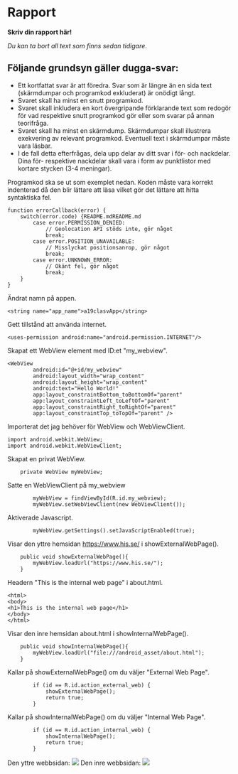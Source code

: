 
# Rapport

**Skriv din rapport här!**

_Du kan ta bort all text som finns sedan tidigare_.

## Följande grundsyn gäller dugga-svar:

- Ett kortfattat svar är att föredra. Svar som är längre än en sida text (skärmdumpar och programkod exkluderat) är onödigt långt.
- Svaret skall ha minst en snutt programkod.
- Svaret skall inkludera en kort övergripande förklarande text som redogör för vad respektive snutt programkod gör eller som svarar på annan teorifråga.
- Svaret skall ha minst en skärmdump. Skärmdumpar skall illustrera exekvering av relevant programkod. Eventuell text i skärmdumpar måste vara läsbar.
- I de fall detta efterfrågas, dela upp delar av ditt svar i för- och nackdelar. Dina för- respektive nackdelar skall vara i form av punktlistor med kortare stycken (3-4 meningar).

Programkod ska se ut som exemplet nedan. Koden måste vara korrekt indenterad då den blir lättare att läsa vilket gör det lättare att hitta syntaktiska fel.

```
function errorCallback(error) {
    switch(error.code) {README.mdREADME.md
        case error.PERMISSION_DENIED:
            // Geolocation API stöds inte, gör något
            break;
        case error.POSITION_UNAVAILABLE:
            // Misslyckat positionsanrop, gör något
            break;
        case error.UNKNOWN_ERROR:
            // Okänt fel, gör något
            break;
    }
}
```
Ändrat namn på appen.
```
<string name="app_name">a19clasvApp</string>
```
Gett tillstånd att använda internet.
```
<uses-permission android:name="android.permission.INTERNET"/>
```
Skapat ett WebView element med ID:et "my_webview".
```
<WebView
        android:id="@+id/my_webview"
        android:layout_width="wrap_content"
        android:layout_height="wrap_content"
        android:text="Hello World!"
        app:layout_constraintBottom_toBottomOf="parent"
        app:layout_constraintLeft_toLeftOf="parent"
        app:layout_constraintRight_toRightOf="parent"
        app:layout_constraintTop_toTopOf="parent" />
```
Importerat det jag behöver för WebView och WebViewClient.
```
import android.webkit.WebView;
import android.webkit.WebViewClient;
```
Skapat en privat WebView.
```
    private WebView myWebView;
```
Satte en WebViewClient på my_webview
```
        myWebView = findViewById(R.id.my_webview);
        myWebView.setWebViewClient(new WebViewClient());
```
Aktiverade Javascript.
```
        myWebView.getSettings().setJavaScriptEnabled(true);
```
Visar den yttre hemsidan https://www.his.se/ i showExternalWebPage().
```
    public void showExternalWebPage(){
        myWebView.loadUrl("https://www.his.se/");
    }
```
Headern "This is the internal web page" i about.html.
```
<html>
<body>
<h1>This is the internal web page</h1>
</body>
</html>
```
Visar den inre hemsidan about.html i showInternalWebPage().
```
    public void showInternalWebPage(){
        myWebView.loadUrl("file:///android_asset/about.html");
    }
```
Kallar på showExternalWebPage() om du väljer "External Web Page".
```
        if (id == R.id.action_external_web) {
            showExternalWebPage();
            return true;
        }
```
Kallar på showInternalWebPage() om du väljer "Internal Web Page".
```
        if (id == R.id.action_internal_web) {
            showInternalWebPage();
            return true;
        }
```
Den yttre webbsidan:
![](Screenshot_20220408_144821.png)
Den inre webbsidan:
![](Screenshot_20220408_145119.png)
